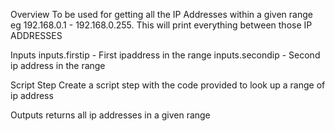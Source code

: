 Overview
To be used for getting all the IP Addresses within a given range eg 192.168.0.1 - 192.168.0.255. This will print everything between those IP ADDRESSES

Inputs
inputs.firstip - First ipaddress in the range
inputs.secondip - Second ip address in the range

Script Step
Create a script step with the code provided to look up a range of ip address

Outputs
returns all ip addresses in a given range
